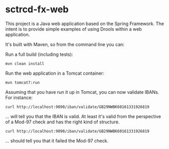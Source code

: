 sctrcd-fx-web
=============

This project is a Java web application based on the Spring Framework. The intent is to provide simple examples of using Drools within a web application.

It's built with Maven, so from the command line you can:

Run a full build (including tests):

    mvn clean install

Run the web application in a Tomcat container:

    mvn tomcat7:run

Assuming that you have run it up in Tomcat, you can now validate IBANs. For instance:

    curl http://localhost:9090/iban/validate/GB29NWBK60161331926819
    
... will tell you that the IBAN is valid. At least it's valid from the perspective of a 
Mod-97 check and has the right kind of structure.

    curl http://localhost:9090/iban/validate/GB29NWBK60161331926819

... should tell you that it failed the Mod-97 check.

